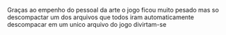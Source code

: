 Graças ao empenho do pessoal da arte o jogo ficou muito pesado mas so descompactar um dos arquivos que todos iram automaticamente descompacar em um unico arquivo do jogo divirtam-se
